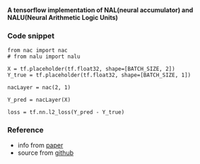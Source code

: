#### A tensorflow implementation of NAL(neural accumulator) and NALU(Neural Arithmetic Logic Units)

### Code snippet
```
from nac import nac
# from nalu import nalu

X = tf.placeholder(tf.float32, shape=[BATCH_SIZE, 2])
Y_true = tf.placeholder(tf.float32, shape=[BATCH_SIZE, 1])

nacLayer = nac(2, 1)

Y_pred = nacLayer(X)

loss = tf.nn.l2_loss(Y_pred - Y_true)
```

### Reference
- info from [paper](https://arxiv.org/pdf/1808.00508.pdf)
- source from [github](https://github.com/grananqvist/NALU-tf/)